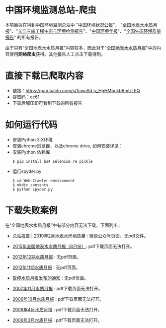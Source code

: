# 中国环境监测总站-爬虫
本项目拟在得到中国环境监测总站中 "[中国环境状况公报](http://www.cnemc.cn/jcbg/zghjzkgb/)"、 "[全国地表水水质月报](http://www.cnemc.cn/jcbg/qgdbsszyb/)"、"[长江三峡工程生态与环境检测报告](http://www.cnemc.cn/jcbg/zjsxgcstyhjjcbg/)"、"[中国环境年报](http://www.cnemc.cn/jcbg/zghjtjnb/)"、"[全国生态环境质量报告](http://www.cnemc.cn/jcbg/qgsthjzlbg/)" 的所有报告。   

由于只有“全国地表水水质月报”内容较多，因此对于"[全国地表水水质月报](http://www.cnemc.cn/jcbg/qgdbsszyb/)"中的内容使用**网络爬虫**获得。其他报告人工点击下载得到。

# 直接下载已爬取内容
- 链接：https://pan.baidu.com/s/1cwuSd-v_HgHMbnkb6mULEQ 
- 提取码：cc61 
- 下载后解压即可看到下载的所有报告

# 如何运行代码
- 安装Python 3.X环境
- 安装chrome浏览器，以及chrome drive, 如何安装详见：
- 安装Python 依赖库
    ```shell
    $ pip install bs4 selenium re pickle
    ``` 
- 运行spyder.py
    ```shell
    $ cd Web-Crawler-environment
    $ mkdir contents
    $ python spyder.py
    ``` 

# 下载失败案例
在“全国地表水水质月报”中有部分内容无法下载，下面列出：

- [总站报告 | 2019年2月地表水环境质量](https://mp.weixin.qq.com/s/jZSpOCgXHx_ckX5gHEyVtQ) : 微信公众号页面，无pdf文件。

- [2015年全国地表水水质月报（8月份）](http://www.cnemc.cn/jcbg/qgdbsszyb/201509/t20150923_647223.shtml): pdf下载页面无法打开。

- [2012年12期水质月报](http://www.cnemc.cn/jcbg/qgdbsszyb/201305/t20130501_647192.shtml) :   无pdf页面。   
- [2012年11期水质月报](http://www.cnemc.cn/jcbg/qgdbsszyb/201304/t20130410_647191.shtml)  :   无pdf页面。   
- [暂停水质月报发布的通知](http://www.cnemc.cn/jcbg/qgdbsszyb/201106/t20110621_647188.shtml) : 无pdf页面。   
- [2007年11月水质月报](http://www.cnemc.cn/jcbg/qgdbsszyb/200804/t20080417_647183.shtml)  :  pdf下载页面无法打开。




- [2006年10月水质月报](http://www.cnemc.cn/jcbg/qgdbsszyb/200804/t20080417_647170.shtml) :  pdf下载页面无法打开。
- [2006年4月水质月报](http://www.cnemc.cn/jcbg/qgdbsszyb/200804/t20080417_647164.shtml)   :  pdf下载页面无法打开。
- [2006年3月水质月报](http://www.cnemc.cn/jcbg/qgdbsszyb/200804/t20080417_647163.shtml)  :  pdf下载页面无法打开。
